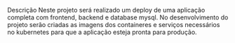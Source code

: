 Descrição Neste projeto será realizado um deploy de uma aplicação completa com frontend, backend e database mysql. 
No desenvolvimento do projeto serão criadas as imagens dos containeres e serviços necessários no kubernetes para que a aplicação esteja pronta para produção.
